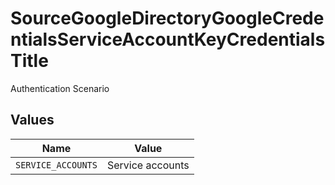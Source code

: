 # SourceGoogleDirectoryGoogleCredentialsServiceAccountKeyCredentialsTitle

Authentication Scenario


## Values

| Name               | Value              |
| ------------------ | ------------------ |
| `SERVICE_ACCOUNTS` | Service accounts   |
